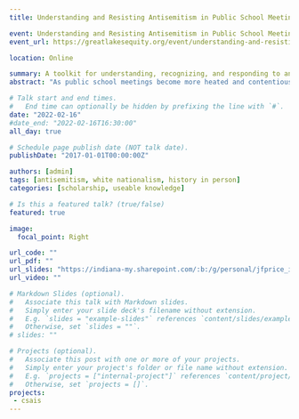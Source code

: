 ```yaml
---
title: Understanding and Resisting Antisemitism in Public School Meetings

event: Understanding and Resisting Antisemitism in Public School Meetings
event_url: https://greatlakesequity.org/event/understanding-and-resisting-antisemitism-public-school-meetings

location: Online

summary: A toolkit for understanding, recognizing, and responding to antisemitism in public school meetings.
abstract: "As public school meetings become more heated and contentious along a range of different issues, from disagreements on matters of protecting public health, to maintaining historical accuracy in the curriculum, the incidence of antisemitic statements, connections with tropes, and the enactment of behaviors have risen alongside these increasingly heated events. This Virtual Roundtable provides an overview of these antisemitic incidents when they occur, connecting them with broader socio-historical contexts, and providing strategies for dealing with them. This Roundtable was facilitated on behalf of the Midwest & Plains Equity Center."

# Talk start and end times.
#   End time can optionally be hidden by prefixing the line with `#`.
date: "2022-02-16"
#date_end: "2022-02-16T16:30:00"
all_day: true

# Schedule page publish date (NOT talk date).
publishDate: "2017-01-01T00:00:00Z"

authors: [admin]
tags: [antisemitism, white nationalism, history in person]
categories: [scholarship, useable knowledge]

# Is this a featured talk? (true/false)
featured: true

image:
  focal_point: Right

url_code: ""
url_pdf: ""
url_slides: "https://indiana-my.sharepoint.com/:b:/g/personal/jfprice_iu_edu/EeEmXC7AA9REkdHqPn2zdi8BuFN1x3A5b8qDETLl6s1jTg"
url_video: ""

# Markdown Slides (optional).
#   Associate this talk with Markdown slides.
#   Simply enter your slide deck's filename without extension.
#   E.g. `slides = "example-slides"` references `content/slides/example-slides.md`.
#   Otherwise, set `slides = ""`.
# slides: ""

# Projects (optional).
#   Associate this post with one or more of your projects.
#   Simply enter your project's folder or file name without extension.
#   E.g. `projects = ["internal-project"]` references `content/project/deep-learning/index.md`.
#   Otherwise, set `projects = []`.
projects:
 - csais
---
```

